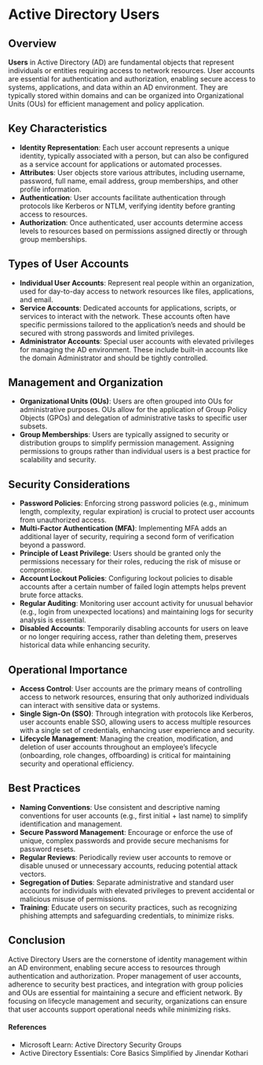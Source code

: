 # Active Directory Users

## Overview

**Users** in Active Directory (AD) are fundamental objects that represent individuals or entities requiring access to network resources. User accounts are essential for authentication and authorization, enabling secure access to systems, applications, and data within an AD environment. They are typically stored within domains and can be organized into Organizational Units (OUs) for efficient management and policy application.

## Key Characteristics

- **Identity Representation**: Each user account represents a unique identity, typically associated with a person, but can also be configured as a service account for applications or automated processes.
- **Attributes**: User objects store various attributes, including username, password, full name, email address, group memberships, and other profile information.
- **Authentication**: User accounts facilitate authentication through protocols like Kerberos or NTLM, verifying identity before granting access to resources.
- **Authorization**: Once authenticated, user accounts determine access levels to resources based on permissions assigned directly or through group memberships.

## Types of User Accounts

- **Individual User Accounts**: Represent real people within an organization, used for day-to-day access to network resources like files, applications, and email.
- **Service Accounts**: Dedicated accounts for applications, scripts, or services to interact with the network. These accounts often have specific permissions tailored to the application’s needs and should be secured with strong passwords and limited privileges.
- **Administrator Accounts**: Special user accounts with elevated privileges for managing the AD environment. These include built-in accounts like the domain Administrator and should be tightly controlled.

## Management and Organization

- **Organizational Units (OUs)**: Users are often grouped into OUs for administrative purposes. OUs allow for the application of Group Policy Objects (GPOs) and delegation of administrative tasks to specific user subsets.
- **Group Memberships**: Users are typically assigned to security or distribution groups to simplify permission management. Assigning permissions to groups rather than individual users is a best practice for scalability and security.

## Security Considerations

- **Password Policies**: Enforcing strong password policies (e.g., minimum length, complexity, regular expiration) is crucial to protect user accounts from unauthorized access.
- **Multi-Factor Authentication (MFA)**: Implementing MFA adds an additional layer of security, requiring a second form of verification beyond a password.
- **Principle of Least Privilege**: Users should be granted only the permissions necessary for their roles, reducing the risk of misuse or compromise.
- **Account Lockout Policies**: Configuring lockout policies to disable accounts after a certain number of failed login attempts helps prevent brute force attacks.
- **Regular Auditing**: Monitoring user account activity for unusual behavior (e.g., login from unexpected locations) and maintaining logs for security analysis is essential.
- **Disabled Accounts**: Temporarily disabling accounts for users on leave or no longer requiring access, rather than deleting them, preserves historical data while enhancing security.

## Operational Importance

- **Access Control**: User accounts are the primary means of controlling access to network resources, ensuring that only authorized individuals can interact with sensitive data or systems.
- **Single Sign-On (SSO)**: Through integration with protocols like Kerberos, user accounts enable SSO, allowing users to access multiple resources with a single set of credentials, enhancing user experience and security.
- **Lifecycle Management**: Managing the creation, modification, and deletion of user accounts throughout an employee’s lifecycle (onboarding, role changes, offboarding) is critical for maintaining security and operational efficiency.

## Best Practices

- **Naming Conventions**: Use consistent and descriptive naming conventions for user accounts (e.g., first initial + last name) to simplify identification and management.
- **Secure Password Management**: Encourage or enforce the use of unique, complex passwords and provide secure mechanisms for password resets.
- **Regular Reviews**: Periodically review user accounts to remove or disable unused or unnecessary accounts, reducing potential attack vectors.
- **Segregation of Duties**: Separate administrative and standard user accounts for individuals with elevated privileges to prevent accidental or malicious misuse of permissions.
- **Training**: Educate users on security practices, such as recognizing phishing attempts and safeguarding credentials, to minimize risks.

## Conclusion

Active Directory Users are the cornerstone of identity management within an AD environment, enabling secure access to resources through authentication and authorization. Proper management of user accounts, adherence to security best practices, and integration with group policies and OUs are essential for maintaining a secure and efficient network. By focusing on lifecycle management and security, organizations can ensure that user accounts support operational needs while minimizing risks.

#### References
- Microsoft Learn: Active Directory Security Groups
- Active Directory Essentials: Core Basics Simplified by Jinendar Kothari
